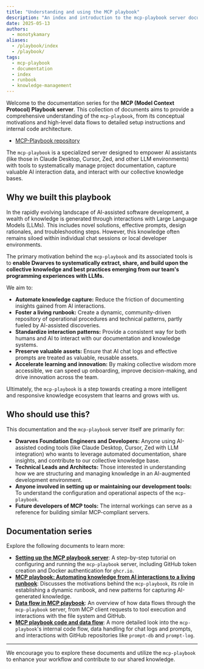 ```yaml
---
title: "Understanding and using the MCP playbook"
description: "An index and introduction to the mcp-playbook server documentation series, covering its purpose, setup, and operational flows."
date: 2025-05-13
authors:
  - monotykamary
aliases:
  - /playbook/index
  - /playbook/
tags:
  - mcp-playbook
  - documentation
  - index
  - runbook
  - knowledge-management
---
```


Welcome to the documentation series for the **MCP (Model Context Protocol) Playbook server**. This collection of documents aims to provide a comprehensive understanding of the `mcp-playbook`, from its conceptual motivations and high-level data flows to detailed setup instructions and internal code architecture.

- [MCP-Playbook repository](https://github.com/dwarvesf/mcp-playbook)

The `mcp-playbook` is a specialized server designed to empower AI assistants (like those in Claude Desktop, Cursor, Zed, and other LLM environments) with tools to systematically manage project documentation, capture valuable AI interaction data, and interact with our collective knowledge bases.

## Why we built this playbook

In the rapidly evolving landscape of AI-assisted software development, a wealth of knowledge is generated through interactions with Large Language Models (LLMs). This includes novel solutions, effective prompts, design rationales, and troubleshooting steps. However, this knowledge often remains siloed within individual chat sessions or local developer environments.

The primary motivation behind the `mcp-playbook` and its associated tools is to **enable Dwarves to systematically extract, share, and build upon the collective knowledge and best practices emerging from our team's programming experiences with LLMs.**

We aim to:
*   **Automate knowledge capture:** Reduce the friction of documenting insights gained from AI interactions.
*   **Foster a living runbook:** Create a dynamic, community-driven repository of operational procedures and technical patterns, partly fueled by AI-assisted discoveries.
*   **Standardize interaction patterns:** Provide a consistent way for both humans and AI to interact with our documentation and knowledge systems.
*   **Preserve valuable assets:** Ensure that AI chat logs and effective prompts are treated as valuable, reusable assets.
*   **Accelerate learning and innovation:** By making collective wisdom more accessible, we can speed up onboarding, improve decision-making, and drive innovation across the team.

Ultimately, the `mcp-playbook` is a step towards creating a more intelligent and responsive knowledge ecosystem that learns and grows with us.

## Who should use this?

This documentation and the `mcp-playbook` server itself are primarily for:

*   **Dwarves Foundation Engineers and Developers:** Anyone using AI-assisted coding tools (like Claude Desktop, Cursor, Zed with LLM integration) who wants to leverage automated documentation, share insights, and contribute to our collective knowledge base.
*   **Technical Leads and Architects:** Those interested in understanding how we are structuring and managing knowledge in an AI-augmented development environment.
*   **Anyone involved in setting up or maintaining our development tools:** To understand the configuration and operational aspects of the `mcp-playbook`.
*   **Future developers of MCP tools:** The internal workings can serve as a reference for building similar MCP-compliant servers.

## Documentation series

Explore the following documents to learn more:

*   **[Setting up the MCP playbook server](./setup.md)**: A step-by-step tutorial on configuring and running the `mcp-playbook` server, including GitHub token creation and Docker authentication for `ghcr.io`.
*   **[MCP playbook: Automating knowledge from AI interactions to a living runbook](./automating-knowledge.md)**: Discusses the motivations behind the `mcp-playbook`, its role in establishing a dynamic runbook, and new patterns for capturing AI-generated knowledge.
*   **[Data flow in MCP playbook](./data-flow.md)**: An overview of how data flows through the `mcp-playbook` server, from MCP client requests to tool execution and interactions with the file system and GitHub.
*   **[MCP playbook code and data flow](./code-flow.md)**: A more detailed look into the `mcp-playbook`'s internal code flow, data handling for chat logs and prompts, and interactions with GitHub repositories like `prompt-db` and `prompt-log`.

---

We encourage you to explore these documents and utilize the `mcp-playbook` to enhance your workflow and contribute to our shared knowledge.
